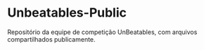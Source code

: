# Unbeatables-Public
Repositório da equipe de competição UnBeatables, com arquivos compartilhados publicamente.
